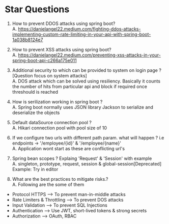 # Star Questions

1. How to prevent DDOS attacks using spring boot? </br>
A. https://danielangel22.medium.com/fighting-ddos-attacks-implementing-custom-rate-limiting-in-your-api-with-spring-boot-1a038b8124e7

2. How to prevent XSS attacks using spring boot? </br>
A. https://danielangel22.medium.com/preventing-xss-attacks-in-your-spring-boot-api-c266a175e011   

3. Additional security to which can be provided to system on login page ? [Question focus on system attacks] <br>
A. DOS attack which can be solved using resiliency. Basically it counts the number of hits from particular api and block if required once threshould is reached

4. How is serilization working in spring boot ? <br>
A. Spring boot normally uses JSON library Jackson to serialize and deserialize the objects

5. Default dataSource connection pool ? <br>
A. Hikari connection pool with pool size of 10

6. If we configure two urls with different path param. what will happen ? 
i.e endpoints -> '/employee/{id}' & '/employee/{name}' <br>
A. Application wont start as these are conflicting url's

7. Spring bean scopes ? Explaing 'Request' & 'Session' with example <br>
A. singleton, prototype, request, session & global-session[Deprecated] <br>
Example: Try in editor

8. What are the best practices to mitigate risks.? <br>
A. Following are the some of them
- Protocol HTTPS                   --> To prevent man-in-middle attacks
- Rate Limiters & Throttling       --> To prevent DOS attacks
- Input Validation                 --> To prevent SQL Injections
- Authentication                   --> Use JWT, short-lived tokens & strong secrets
- Authorization                    --> OAuth, RBAC
